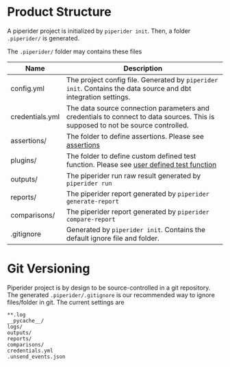 # Product Structure

A piperider project is initialized by `piperider init`. Then, a folder `.piperider/` is generated.

The `.piperider/` folder may contains these files

Name        | Description
------------|---------------
config.yml | The project config file. Generated by `piperider init`. Contains the data source and dbt integration settings.
credentials.yml | The data source connection parameters and credentials to connect to data sources. This is supposed to not be source controlled.  
assertions/ | The folder to define assertions. Please see [assertions](./assertions.md)
plugins/ | The folder to define custom defined test function. Please see [user defined test function](./user-defined-test-function.md)
outputs/ | The piperider run raw result generated by `piperider run`
reports/ | The piperider report generated by `piperider generate-report`
comparisons/ | The piperider report generated by `piperider compare-report`
.gitignore  | Generated by `piperider init`. Contains the default ignore file and folder.

# Git Versioning

Piperider project is by design to be source-controlled in a git repository. The generated `.piperider/.gitignore` is our recommended way to ignore files/folder in git. The current settings are

```text
**.log
__pycache__/
logs/
outputs/
reports/
comparisons/
credentials.yml
.unsend_events.json
```

